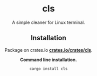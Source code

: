 <div align="center">
 
# cls
A simple cleaner for Linux terminal.


## Installation


Package on crates.io **[crates.io/crates/cls](https://crates.io/crates/cls)**.


**Command line installation.**

```fix
cargo install cls
```
</div>
